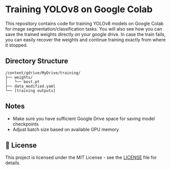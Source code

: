# Training YOLOv8 on Google Colab

This repository contains code for training YOLOv8 models on Google Colab for image segmentation/classification tasks. You will also see how you can save the trained weights directly on your google drive. In case the train fails, you can easily recover the weights and continue training exactly from where it stopped.

## Directory Structure

```
/content/gdrive/MyDrive/training/
├── weights/
│   └── best.pt
├── data_modified.yaml
└── [training outputs]
```

## Notes

- Make sure you have sufficient Google Drive space for saving model checkpoints
- Adjust batch size based on available GPU memory

## 📄 License

This project is licensed under the MIT License - see the [LICENSE](LICENSE) file for details.
